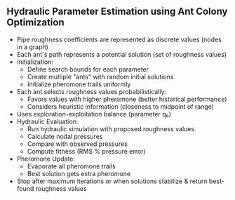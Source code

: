 Hydraulic Parameter Estimation using Ant Colony Optimization
---

* Pipe roughness coefficients are represented as discrete values (nodes in a graph)
* Each ant's path represents a potential solution (set of roughness values)
* Initialization:
  * Define search bounds for each parameter
  * Create multiple "ants" with random initial solutions
  * Initialize pheromone trails uniformly
* Each ant selects roughness values probabilistically:
  * Favors values with higher pheromone (better historical performance)
  * Considers heuristic information (closeness to midpoint of range)
* Uses exploration-exploitation balance (parameter q₀)
* Hydraulic Evaluation:
  * Run hydraulic simulation with proposed roughness values
  * Calculate nodal pressures
  * Compare with observed pressures
  * Compute fitness (RMS % pressure error)
* Pheromone Update:
  * Evaporate all pheromone trails
  * Best solution gets extra pheromone
* Stop after maximum iterations or when solutions stabilize & return best-found roughness values
